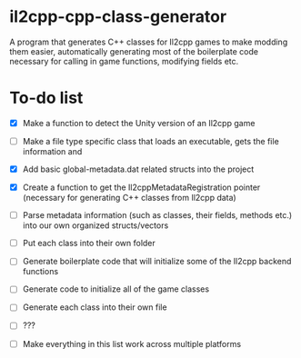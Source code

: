 # il2cpp-cpp-class-generator
A program that generates C++ classes for Il2cpp games to make modding them easier, automatically generating most of the boilerplate code necessary for calling in game functions, modifying fields etc.

# To-do list
- [x] Make a function to detect the Unity version of an Il2cpp game
- [ ] Make a file type specific class that loads an executable, gets the file information and 
- [x] Add basic global-metadata.dat related structs into the project 
- [x] Create a function to get the Il2cppMetadataRegistration pointer (necessary for generating C++ classes from Il2cpp data)
- [ ] Parse metadata information (such as classes, their fields, methods etc.) into our own organized structs/vectors
- [ ] Put each class into their own folder
- [ ] Generate boilerplate code that will initialize some of the Il2cpp backend functions
- [ ] Generate code to initialize all of the game classes
- [ ] Generate each class into their own file
- [ ] ???
- [ ] Make everything in this list work across multiple platforms

